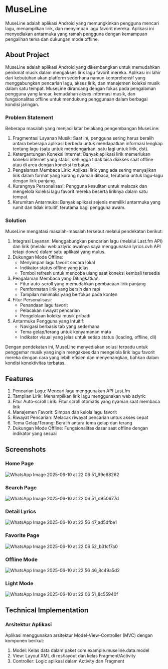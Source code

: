 # MuseLine
MuseLine adalah aplikasi Android yang memungkinkan pengguna mencari lagu, menampilkan lirik, dan menyimpan lagu favorit mereka. Aplikasi ini menyediakan antarmuka yang ramah pengguna dengan kemampuan pengalihan tema dan dukungan mode offline.

## About Project
MuseLine adalah aplikasi Android yang dikembangkan untuk memudahkan penikmat musik dalam mengakses lirik lagu favorit mereka. Aplikasi ini lahir dari kebutuhan akan platform sederhana namun komprehensif yang menggabungkan pencarian lagu, akses lirik, dan manajemen koleksi musik dalam satu tempat. MuseLine dirancang dengan fokus pada pengalaman pengguna yang lancar, kemudahan akses informasi musik, dan fungsionalitas offline untuk mendukung penggunaan dalam berbagai kondisi jaringan.

### Problem Statement
Beberapa masalah yang menjadi latar belakang pengembangan MuseLine:
1. Fragmentasi Layanan Musik: Saat ini, pengguna sering harus beralih antara beberapa aplikasi berbeda untuk mendapatkan informasi lengkap tentang lagu (satu untuk mendengarkan, satu lagi untuk lirik, dst).
2. Ketergantungan Koneksi Internet: Banyak aplikasi lirik memerlukan koneksi internet yang stabil, sehingga tidak bisa diakses saat offline atau di area dengan koneksi terbatas.
3. Pengalaman Membaca Lirik: Aplikasi lirik yang ada sering menyajikan lirik dalam format yang kurang nyaman dibaca, terutama untuk lagu-lagu dengan lirik panjang.
4. Kurangnya Personalisasi: Pengguna kesulitan untuk melacak dan mengelola koleksi lagu favorit mereka beserta liriknya dalam satu tempat.
5. Kerumitan Antarmuka: Banyak aplikasi sejenis memiliki antarmuka yang rumit dan tidak intuitif, terutama bagi pengguna awam.

### Solution
MuseLine mengatasi masalah-masalah tersebut melalui pendekatan berikut:
1. Integrasi Layanan: Menggabungkan pencarian lagu (melalui Last.fm API) dan lirik (melalui web azlyric awalnya saya menggunakan lyrics.ovh API tetapi down) dalam satu aplikasi yang mulus.
2. Dukungan Mode Offline:
   - Menyimpan lagu favorit secara lokal
   - Indikator status offline yang jelas
   - Tombol refresh untuk mencoba ulang saat koneksi kembali tersedia
3. Pengalaman Membaca yang Ditingkatkan:
   - Fitur auto-scroll yang memudahkan pembacaan lirik panjang
   - Pemformatan lirik yang bersih dan rapi
   - Tampilan minimalis yang berfokus pada konten
4. Fitur Personalisasi:
   - Penandaan lagu favorit
   - Pelacakan riwayat pencarian
   - Pengelolaan koleksi musik pribadi
5. Antarmuka Pengguna yang Intuitif:
   - Navigasi berbasis tab yang sederhana
   - Tema gelap/terang untuk kenyamanan mata
   - Indikator visual yang jelas untuk setiap status (loading, offline, dll)

Dengan pendekatan ini, MuseLine menyediakan solusi terpadu untuk penggemar musik yang ingin mengakses dan mengelola lirik lagu favorit mereka dengan cara yang lebih efisien dan menyenangkan, bahkan dalam kondisi konektivitas terbatas.

## Features
1. Pencarian Lagu: Mencari lagu menggunakan API Last.fm
2. Tampilan Lirik: Menampilkan lirik lagu menggunakan web azlyric
3. Fitur Auto-scroll Lirik: Fitur scroll otomatis yang nyaman saat membaca lirik
4. Manajemen Favorit: Simpan dan kelola lagu favorit
5. Riwayat Pencarian: Melacak riwayat pencarian untuk akses cepat
6. Tema Gelap/Terang: Beralih antara tema gelap dan terang
7. Dukungan Mode Offline: Fungsionalitas dasar saat offline dengan indikator yang sesuai

## Screenshots
### Home Page
![WhatsApp Image 2025-06-10 at 22 06 51_99e68262](https://github.com/user-attachments/assets/367968b2-d418-414a-bc05-cabffa527a28)
### Search Page
![WhatsApp Image 2025-06-10 at 22 06 51_d950677d](https://github.com/user-attachments/assets/e54c2517-1ccc-44c2-8916-0db95669836b)
### Detail Lyrics
![WhatsApp Image 2025-06-10 at 22 56 47_ad5dfbe1](https://github.com/user-attachments/assets/c8bffc09-6617-4cec-9ac1-2ff7a8dcaadd)
### Favorite Page
![WhatsApp Image 2025-06-10 at 22 06 52_b31cf7a0](https://github.com/user-attachments/assets/0ed43e4c-4ab0-4989-b715-a885bcc0666f)
### Offline Mode
![WhatsApp Image 2025-06-10 at 22 56 46_8c49a5d2](https://github.com/user-attachments/assets/8a5db525-16e5-4b3e-b1ed-7ae2cf42d5bb)
### Light Mode
![WhatsApp Image 2025-06-10 at 22 06 51_8c55940f](https://github.com/user-attachments/assets/9460c328-f670-440a-be57-78348fb64013)


## Technical Implementation
### Arsitektur Aplikasi
Aplikasi menggunakan arsitektur Model-View-Controller (MVC) dengan komponen berikut:
1. Model: Kelas data dalam paket com.example.museline.data.model
2. View: Layout XML di res/layout dan kelas Fragment/Activity
3. Controller: Logic aplikasi dalam Activity dan Fragment
